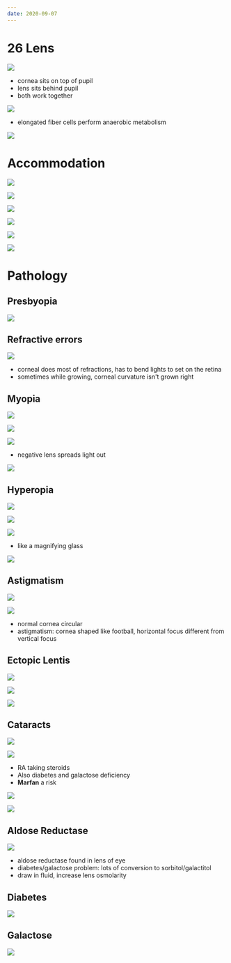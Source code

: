 ```yaml
---
date: 2020-09-07
---
```


# 26 Lens

<!-- lens anatomy, relation with pupil and cornea.. -->

![](https://photos.thisispiggy.com/file/wikiFiles/lqtGGNg.jpg)

- cornea sits on top of pupil
- lens sits behind pupil
- both work together

<!-- lens capsule made with, vascularity, contains, metabolism.. -->

![](https://photos.thisispiggy.com/file/wikiFiles/Y8Te4SF.jpg)

- elongated fiber cells perform anaerobic metabolism

<!-- lens function, how.. -->

![](https://photos.thisispiggy.com/file/wikiFiles/dwCme1h.jpg)

# Accommodation

<!-- accommodation reflex is. 3 things that happen.. -->

![](https://photos.thisispiggy.com/file/wikiFiles/oDdZ9J2.jpg)

![](https://photos.thisispiggy.com/file/wikiFiles/05Ip7eL.jpg)

<!-- accommodation muscles, resting vs accommodation state.. -->

![](https://photos.thisispiggy.com/file/wikiFiles/dsPYFRS.jpg)

![](https://photos.thisispiggy.com/file/wikiFiles/PnDOfEz.jpg)

![](https://photos.thisispiggy.com/file/wikiFiles/Al5trtm.jpg)

![](https://photos.thisispiggy.com/file/wikiFiles/5gkC6CU.jpg)

# Pathology

## Presbyopia

<!-- Presbyopia is, cause.. -->

![](https://photos.thisispiggy.com/file/wikiFiles/EgukPvt.jpg)

## Refractive errors

<!-- refractive errors cause.. -->

![](https://photos.thisispiggy.com/file/wikiFiles/bvAUGCd.jpg)

- corneal does most of refractions, has to bend lights to set on the retina
- sometimes while growing, corneal curvature isn't grown right

## Myopia

<!-- myopia is, causes, fixed how.. -->

![](https://photos.thisispiggy.com/file/wikiFiles/An6gRHY.jpg)

![](https://photos.thisispiggy.com/file/wikiFiles/OowzFcv.jpg)

![](https://photos.thisispiggy.com/file/wikiFiles/MvhhsEe.jpg)

- negative lens spreads light out

![](https://photos.thisispiggy.com/file/wikiFiles/XeFctVx.jpg)

## Hyperopia

<!-- hyperopia is, causes, fixed how.. -->

![](https://photos.thisispiggy.com/file/wikiFiles/kmdmDbS.jpg)

![](https://photos.thisispiggy.com/file/wikiFiles/BjDmjsE.jpg)

![](https://photos.thisispiggy.com/file/wikiFiles/uEcOJK2.jpg)

- like a magnifying glass

![](https://photos.thisispiggy.com/file/wikiFiles/FlLz4fr.jpg)

## Astigmatism

<!-- astigmatism is, result.. -->

![](https://photos.thisispiggy.com/file/wikiFiles/yZ9U7H9.jpg)

![](https://photos.thisispiggy.com/file/wikiFiles/DAGOJV7.jpg)

- normal cornea circular
- astigmatism: cornea shaped like football, horizontal focus different from vertical focus

## Ectopic Lentis

<!-- ectopic lentis is, 2 causes and symptoms.. -->

![](https://photos.thisispiggy.com/file/wikiFiles/HLa9wjC.jpg)

![](https://photos.thisispiggy.com/file/wikiFiles/krmCZvJ.jpg)

![](https://photos.thisispiggy.com/file/wikiFiles/uMHDLfg.jpg)

## Cataracts

<!-- cataracts is, symptoms, risks.. -->

![](https://photos.thisispiggy.com/file/wikiFiles/igDW4xF.jpg)

![](https://photos.thisispiggy.com/file/wikiFiles/PfFiviF.jpg)

- RA taking steroids
- Also diabetes and galactose deficiency
- **Marfan** a risk

![](https://photos.thisispiggy.com/file/wikiFiles/wCOJ9Jw.jpg)

![](https://i.imgur.com/gWiyQKw.jpg)

## Aldose Reductase

<!-- Polyol pathway and cataracts.. -->

![](https://photos.thisispiggy.com/file/wikiFiles/woiM8Uu.jpg)

- aldose reductase found in lens of eye
- diabetes/galactose problem: lots of conversion to sorbitol/galactitol
- draw in fluid, increase lens osmolarity

## Diabetes

<!-- diabetes and cataracts.. -->

![](https://photos.thisispiggy.com/file/wikiFiles/naHBKWe.jpg)

## Galactose

<!-- galactose disorders and cataracts, symptoms.. -->

![](https://photos.thisispiggy.com/file/wikiFiles/meiznzB.jpg)
